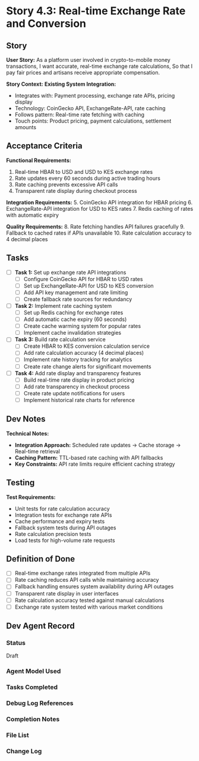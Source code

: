 # Story 4.3: Real-time Exchange Rate and Conversion

## Story
**User Story:**
As a platform user involved in crypto-to-mobile money transactions,
I want accurate, real-time exchange rate calculations,
So that I pay fair prices and artisans receive appropriate compensation.

**Story Context:**
**Existing System Integration:**
- Integrates with: Payment processing, exchange rate APIs, pricing display
- Technology: CoinGecko API, ExchangeRate-API, rate caching
- Follows pattern: Real-time rate fetching with caching
- Touch points: Product pricing, payment calculations, settlement amounts

## Acceptance Criteria
**Functional Requirements:**
1. Real-time HBAR to USD and USD to KES exchange rates
2. Rate updates every 60 seconds during active trading hours
3. Rate caching prevents excessive API calls
4. Transparent rate display during checkout process

**Integration Requirements:**
5. CoinGecko API integration for HBAR pricing
6. ExchangeRate-API integration for USD to KES rates
7. Redis caching of rates with automatic expiry

**Quality Requirements:**
8. Rate fetching handles API failures gracefully
9. Fallback to cached rates if APIs unavailable
10. Rate calculation accuracy to 4 decimal places

## Tasks
- [ ] **Task 1:** Set up exchange rate API integrations
  - [ ] Configure CoinGecko API for HBAR to USD rates
  - [ ] Set up ExchangeRate-API for USD to KES conversion
  - [ ] Add API key management and rate limiting
  - [ ] Create fallback rate sources for redundancy

- [ ] **Task 2:** Implement rate caching system
  - [ ] Set up Redis caching for exchange rates
  - [ ] Add automatic cache expiry (60 seconds)
  - [ ] Create cache warming system for popular rates
  - [ ] Implement cache invalidation strategies

- [ ] **Task 3:** Build rate calculation service
  - [ ] Create HBAR to KES conversion calculation service
  - [ ] Add rate calculation accuracy (4 decimal places)
  - [ ] Implement rate history tracking for analytics
  - [ ] Create rate change alerts for significant movements

- [ ] **Task 4:** Add rate display and transparency features
  - [ ] Build real-time rate display in product pricing
  - [ ] Add rate transparency in checkout process
  - [ ] Create rate update notifications for users
  - [ ] Implement historical rate charts for reference

## Dev Notes
**Technical Notes:**
- **Integration Approach:** Scheduled rate updates → Cache storage → Real-time retrieval
- **Caching Pattern:** TTL-based rate caching with API fallbacks
- **Key Constraints:** API rate limits require efficient caching strategy

## Testing
**Test Requirements:**
- Unit tests for rate calculation accuracy
- Integration tests for exchange rate APIs
- Cache performance and expiry tests
- Fallback system tests during API outages
- Rate calculation precision tests
- Load tests for high-volume rate requests

## Definition of Done
- [ ] Real-time exchange rates integrated from multiple APIs
- [ ] Rate caching reduces API calls while maintaining accuracy
- [ ] Fallback handling ensures system availability during API outages
- [ ] Transparent rate display in user interfaces
- [ ] Rate calculation accuracy tested against manual calculations
- [ ] Exchange rate system tested with various market conditions

## Dev Agent Record
### Status
Draft

### Agent Model Used
<!-- To be filled by dev agent -->

### Tasks Completed
<!-- To be updated by dev agent with checkboxes -->

### Debug Log References
<!-- To be updated by dev agent -->

### Completion Notes
<!-- To be updated by dev agent -->

### File List
<!-- To be updated by dev agent with all created/modified files -->

### Change Log
<!-- To be updated by dev agent -->